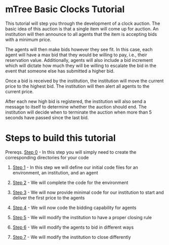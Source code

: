 # mTree Basic Clocks Tutorial

This tutorial will step you through the development of a clock auction. The basic idea of this auction is that a single item will come up for auction. An institution will then announce to all agents that the item is accepting bids with a minimum price. 

The agents will then make bids however they see fit. In this case, each agent will have a max bid that they would be willing to pay, i.e., their reservation value. Additionally, agents will also include a bid increment which will dictate how much they will be willing to escalate the bid in the event that someone else has submitted a higher bid.

Once a bid is received by the institution, the institution will move the current price to the highest bid. The institution will then alert all agents to the current price. 

After each new high bid is registered, the institution will also send a message to itself to determine whether the auction should end. The institution will decide when to terminate the auction when more than 5 seconds have passed since the last bid.

# Steps to build this tutorial

Prereqs. [Step 0](./step_0) - In this step you will simply need to create the corresponding directories for your code

1. [Step 1](./step_1) - In this step we will define our initial code files for an environment, an institution, and an agent

2. [Step 2](./step_2) - We will complete the code for the environment

3. [Step 3](./step_3) - We will now provide minimal code for our institution to start and deliver the first price to the agents

4. [Step 4](./step_4) - We will now code the bidding capability for agents

5. [Step 5](./step_5) - We will modify the institution to have a proper closing rule

6. [Step 6](./step_6) - We will modify the agents to bid in different ways

7. [Step 7](./step_7) - We will modify the institution to close differently
